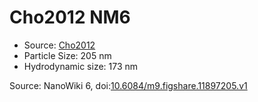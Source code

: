 <a name="material" />

# Cho2012 NM6
<script type="application/ld+json">
  {
    "@context": "https://schema.org/",
    "@type": "ChemicalSubstance",
    "@id": "https://egonw.github.io/nanowiki/nanowiki193.html#material",
    "http://purl.org/dc/terms/conformsTo":
      {
        "@type": "CreativeWork",
        "@id": "https://bioschemas.org/profiles/ChemicalSubstance/0.4-RELEASE/"
      },
    "identfier": "193",
    "name": "Cho2012 NM6",
    "url": "https://egonw.github.io/nanowiki/nanowiki193.html#material",
    "sameAs": "http://127.0.0.1/mediawiki/index.php/Special:URIResolver/Cho2012_NM6"
  }
</script>


* Source: [Cho2012](articleCho2012.md)
* Particle Size: 205 nm
* Hydrodynamic size: 173 nm


Source: NanoWiki 6, doi:[10.6084/m9.figshare.11897205.v1](https://doi.org/10.6084/m9.figshare.11897205.v1)
